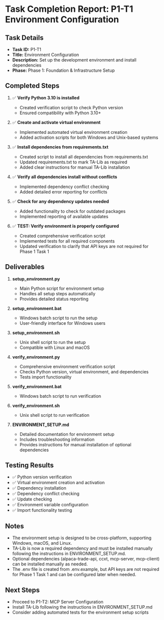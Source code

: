 # Task Completion Report: P1-T1 Environment Configuration

## Task Details

- **Task ID:** P1-T1
- **Title:** Environment Configuration
- **Description:** Set up the development environment and install dependencies
- **Phase:** Phase 1: Foundation & Infrastructure Setup

## Completed Steps

1. ✅ **Verify Python 3.10 is installed**
   - Created verification script to check Python version
   - Ensured compatibility with Python 3.10+

2. ✅ **Create and activate virtual environment**
   - Implemented automated virtual environment creation
   - Added activation scripts for both Windows and Unix-based systems

3. ✅ **Install dependencies from requirements.txt**
   - Created script to install all dependencies from requirements.txt
   - Updated requirements.txt to mark TA-Lib as required
   - Added clear instructions for manual TA-Lib installation

4. ✅ **Verify all dependencies install without conflicts**
   - Implemented dependency conflict checking
   - Added detailed error reporting for conflicts

5. ✅ **Check for any dependency updates needed**
   - Added functionality to check for outdated packages
   - Implemented reporting of available updates

6. ✅ **TEST: Verify environment is properly configured**
   - Created comprehensive verification script
   - Implemented tests for all required components
   - Updated verification to clarify that API keys are not required for Phase 1 Task 1

## Deliverables

1. **setup_environment.py**
   - Main Python script for environment setup
   - Handles all setup steps automatically
   - Provides detailed status reporting

2. **setup_environment.bat**
   - Windows batch script to run the setup
   - User-friendly interface for Windows users

3. **setup_environment.sh**
   - Unix shell script to run the setup
   - Compatible with Linux and macOS

4. **verify_environment.py**
   - Comprehensive environment verification script
   - Checks Python version, virtual environment, and dependencies
   - Tests import functionality

5. **verify_environment.bat**
   - Windows batch script to run verification

6. **verify_environment.sh**
   - Unix shell script to run verification

7. **ENVIRONMENT_SETUP.md**
   - Detailed documentation for environment setup
   - Includes troubleshooting information
   - Provides instructions for manual installation of optional dependencies

## Testing Results

- ✅ Python version verification
- ✅ Virtual environment creation and activation
- ✅ Dependency installation
- ✅ Dependency conflict checking
- ✅ Update checking
- ✅ Environment variable configuration
- ✅ Import functionality testing

## Notes

- The environment setup is designed to be cross-platform, supporting Windows, macOS, and Linux.
- TA-Lib is now a required dependency and must be installed manually following the instructions in ENVIRONMENT_SETUP.md.
- Optional dependencies (alpaca-trade-api, ccxt, mcp-server, mcp-client) can be installed manually as needed.
- The .env file is created from .env.example, but API keys are not required for Phase 1 Task 1 and can be configured later when needed.

## Next Steps

- Proceed to P1-T2: MCP Server Configuration
- Install TA-Lib following the instructions in ENVIRONMENT_SETUP.md
- Consider adding automated tests for the environment setup scripts